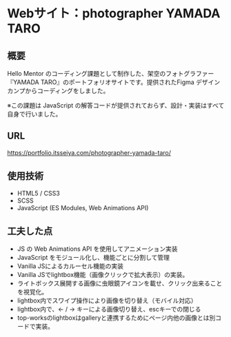 # Webサイト：photographer YAMADA TARO

## 概要

Hello Mentor のコーディング課題として制作した、架空のフォトグラファー『YAMADA TARO』のポートフォリオサイトです。提供されたFigma デザインカンプからコーディングをしました。

※この課題は JavaScript の解答コードが提供されておらず、設計・実装はすべて自身で行いました。

## URL

https://portfolio.itsseiya.com/photographer-yamada-taro/

## 使用技術

-   HTML5 / CSS3
-   SCSS
-   JavaScript (ES Modules, Web Animations API)

## 工夫した点

-   JS の Web Animations API を使用してアニメーション実装
-   JavaScript をモジュール化し、機能ごとに分割して管理 
-   Vanilla JSによるカルーセル機能の実装
-   Vanilla JSでlightbox機能（画像クリックで拡大表示）の実装。
-   ライトボックス展開する画像に虫眼鏡アイコンを載せ、クリック出来ることを視覚化。
-   lightbox内でスワイプ操作により画像を切り替え（モバイル対応）
-   lightbox内で、← / → キーによる画像切り替え、escキーでの閉じる
-   top-worksのlightboxはgalleryと連携するためにページ内他の画像とは別コードで実装。
  
